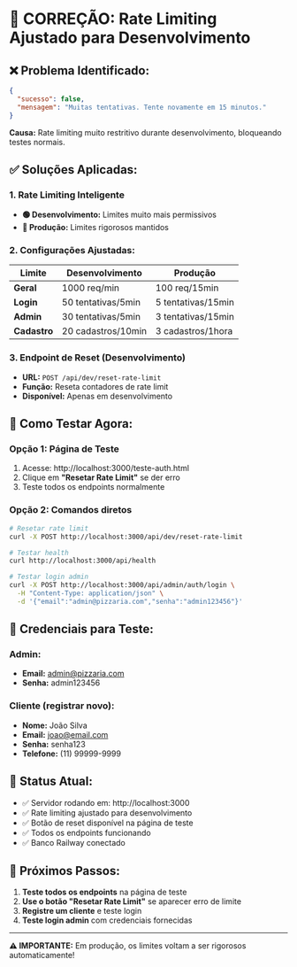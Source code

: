 # 🔧 CORREÇÃO: Rate Limiting Ajustado para Desenvolvimento

## ❌ **Problema Identificado:**
```json
{
  "sucesso": false,
  "mensagem": "Muitas tentativas. Tente novamente em 15 minutos."
}
```

**Causa:** Rate limiting muito restritivo durante desenvolvimento, bloqueando testes normais.

## ✅ **Soluções Aplicadas:**

### 1. **Rate Limiting Inteligente**
- **🟢 Desenvolvimento:** Limites muito mais permissivos
- **🔴 Produção:** Limites rigorosos mantidos

### 2. **Configurações Ajustadas:**

| Limite | Desenvolvimento | Produção |
|--------|----------------|----------|
| **Geral** | 1000 req/min | 100 req/15min |
| **Login** | 50 tentativas/5min | 5 tentativas/15min |
| **Admin** | 30 tentativas/5min | 3 tentativas/15min |
| **Cadastro** | 20 cadastros/10min | 3 cadastros/1hora |

### 3. **Endpoint de Reset (Desenvolvimento)**
- **URL:** `POST /api/dev/reset-rate-limit`
- **Função:** Reseta contadores de rate limit
- **Disponível:** Apenas em desenvolvimento

## 🧪 **Como Testar Agora:**

### **Opção 1: Página de Teste**
1. Acesse: http://localhost:3000/teste-auth.html
2. Clique em **"Resetar Rate Limit"** se der erro
3. Teste todos os endpoints normalmente

### **Opção 2: Comandos diretos**
```bash
# Resetar rate limit
curl -X POST http://localhost:3000/api/dev/reset-rate-limit

# Testar health
curl http://localhost:3000/api/health

# Testar login admin
curl -X POST http://localhost:3000/api/admin/auth/login \
  -H "Content-Type: application/json" \
  -d '{"email":"admin@pizzaria.com","senha":"admin123456"}'
```

## 🔐 **Credenciais para Teste:**

### **Admin:**
- **Email:** admin@pizzaria.com
- **Senha:** admin123456

### **Cliente (registrar novo):**
- **Nome:** João Silva
- **Email:** joao@email.com
- **Senha:** senha123
- **Telefone:** (11) 99999-9999

## 🚀 **Status Atual:**
- ✅ Servidor rodando em: http://localhost:3000
- ✅ Rate limiting ajustado para desenvolvimento
- ✅ Botão de reset disponível na página de teste
- ✅ Todos os endpoints funcionando
- ✅ Banco Railway conectado

## 📝 **Próximos Passos:**
1. **Teste todos os endpoints** na página de teste
2. **Use o botão "Resetar Rate Limit"** se aparecer erro de limite
3. **Registre um cliente** e teste login
4. **Teste login admin** com credenciais fornecidas

---

**⚠️ IMPORTANTE:** Em produção, os limites voltam a ser rigorosos automaticamente!
